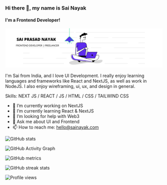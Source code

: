 ### Hi there 👋, my name is Sai Nayak
#### I'm a Frontend Developer!
![I'm a Frontend Developer!](https://github.com/saiprasadnayak6858/saiprasadnayak6858/blob/master/LinkedIn.png)

I'm Sai from India, and I love UI Development. I really enjoy learning languages and frameworks like React and NextJS, as well as work in NodeJS. I also enjoy wireframing, ui, ux, and design in general.

Skills: NEXT JS / REACT / JS / HTML / CSS / TAILWIND CSS

- 🔭 I’m currently working on NextJS 
- 🌱 I’m currently learning React & NextJS 
- 🤔 I’m looking for help with Web3 
- 💬 Ask me about UI and Frontend 
- 📫 How to reach me: hello@sainayak.com 

![GitHub stats](https://github-readme-stats.vercel.app/api?username=saiprasadnayak6858&show_icons=true&count_private=true)  

![GitHub Activity Graph](https://activity-graph.herokuapp.com/graph?username=saiprasadnayak6858)  

![GitHub metrics](https://metrics.lecoq.io/saiprasadnayak6858)  

![GitHub streak stats](https://github-readme-streak-stats.herokuapp.com/?user=saiprasadnayak6858)  

![Profile views](https://gpvc.arturio.dev/saiprasadnayak6858)  
